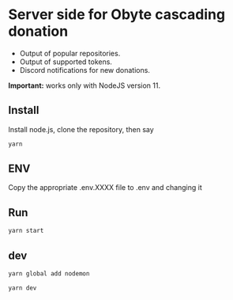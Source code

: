 # Server side for Obyte cascading donation
- Output of popular repositories.
- Output of supported tokens.
- Discord notifications for new donations.

**Important:** works only with NodeJS version 11.

## Install

Install node.js, clone the repository, then say

```sh
yarn
```

## ENV

Copy the appropriate .env.XXXX file to .env and changing it

## Run

```sh
yarn start
```

## dev

```sh
yarn global add nodemon

yarn dev
```